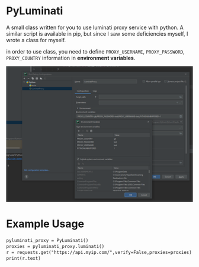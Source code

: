 # PyLuminati
A small class written for you to use luminati proxy service with python. A similar script is available in pip, but since I saw some deficiencies myself, I wrote a class for myself.

in order to use class, you need to define `PROXY_USERNAME`, `PROXY_PASSWORD`, `PROXY_COUNTRY` information in **environment variables**.

![proxy environment](https://github.com/ahmeth4n/pyluminati/blob/main/img/proxy_environment.png?raw=true)

# Example Usage

```
pyluminati_proxy = PyLuminati()
proxies = pyluminati_proxy.luminati()
r = requests.get("https://api.myip.com/",verify=False,proxies=proxies)
print(r.text)
```
